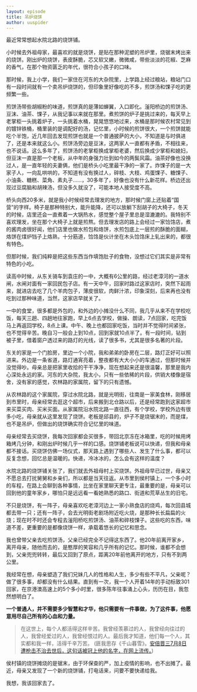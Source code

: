 ```yaml
---
layout: episode
title: 吊炉烧饼
author: uuspider
---
```

最近常常想起水院北路的烧饼铺。

小时候去外祖母家，最喜欢的就是烧饼，是贴在那种泥塑的吊炉里，烧锯末烤出来的烧饼。刚出炉的烧饼，表皮酥脆，芯又软又嫩，微微咸，带些淡淡的花椒、芝麻的香气，在那个物资匮乏的年代，很符合小孩子的口味。

那时候，我上小学，我们一家住在河东的大杂院里，上学路上经过粮站，粮站门口有一段时间就有一个卖吊炉烧饼的，但印象里好像吃的不多，煎饼汤和馃子吃的更频繁一些。

煎饼汤带些胡椒粉的味道，煎饼真的是薄如蝉翼，入口即化。滏阳桥边的煎饼汤、豆沫、油茶、馃子，从我记事以来就在那里。煮煎饼的炉子是挑过来的，每天早上老掌柜一头挑着炉子，一头挑着水桶，晃晃悠悠地过来，水桶是那时候农村常见到的镀锌铁桶，桶里装的是调配好的汤，记忆里，小时候的煎饼很大，一个煎饼就能吃个半饱，近几年回去发现煎饼也就是一个普通披萨的大小，不知道是与时俱进了，还是本来就这么小。煎饼汤旁边是豆沫，这两家人一直都有矛盾，不相往来，也不说话。这么多年了，煎饼汤的老掌柜换成掌柜老婆，然后换成少掌柜和媳妇，但豆沫一直是那一个老板，从中年的身强力壮到如今的两鬓风霜。油茶好像也没换过人，是一直年轻的夫妻俩，他们是桥头小吃里最干净的一家了。炸馃子的是一大家子人，一向乱哄哄的，不知道有没有换过人，碎枝、大枝、鸡蛋馃子、糖馃子、小油条、糖糕、菜角、素丸子……，30多年了，好像也没有什么新花样。桥边还出现过豆腐脑和胡辣汤，但没多久就没了，可能本地人接受度不高。

桥头向西20多米，就是我小时候经常去理发的地方，那时候门窗上还贴着“国营”的字样。椅子是那种特别大，能升能降，还可以放躺下刮胡子的大椅子，冬天的时候，店里还会一直煮着一大锅热水，感觉整个屋子里总是湿漉漉的。我特别不喜欢理发，坐在那个大椅子上就是煎熬。但去理发店的路上会经过一家饸饹店，煮的酱肉卤很好闻，他们店里也做水煎包和烙饼，水煎包底上一层煎的酥脆的面糊，烙饼在煤炉铛子上烙熟，十分筋道，饸饹是伙计坐在木头饸饹床上轧出来的，都很有特色。

但那时候，我们纯粹是把这些东西当作填饱肚子的食物，没想过它们其实是非常有特色的小吃。

读高中时候，从东关骑车到袁庄的一中，大概有6公里的路，经过老漳河的一道水闸，水闸对面有一家回民包子店。有一天中午，回家时路过这家店时，突然下起雨来，就进店去吃了几个羊肉包子，薄皮很软，肉鲜汁浓，印象深刻，后来再也没有吃到过那种味道，当然，这家店早就关了。

一中的食堂，很多都是外包的，和外边的小摊没什么不同，我几乎从来不在学校吃饭，每天三趟、四趟地往家跑，早上6点去学校，做操、朗读，7点回家，吃完饭马上再返回学校，8点上课。中午、晚上也都回家吃饭，当时并不觉得时间紧张，也不觉得辛苦。晚自习一般会上到10点，回到家就10点半了。有一段时间，钻到被子里，借着窗户透过来的路灯的光线，读了很多书，尤其是很多名著的片段。

东关的家是一个门脸房，里边一个小院，我和弟弟的卧房在二层，路灯正好可以照进来。外边是一条省道，路灯通宵亮着，整夜都有大大小小的车通过，但那时候并没觉得吵。母亲总是把家里收拾的干干净净，现在想起来还是很温馨，那里是我内心深处永远的家。河东的大杂院，我太小，只有一些依稀的片段，供销大楼像是宿舍，没有家的感觉，农林路的家属院，留下的只有遗憾。

从农林路的这个家属院，穿过水院北路，就是光明街，往南是一家美食林，刚移居到市里时，母亲经常去逛这个超市，后来搬到北仓路以后，还是经常跑到这家超市来买菜买肉、买米买面。从家属院沿水院北路一直往西，有个学校，学校外边有很多小吃，母亲就从这里发现了烧饼。老板是邱县的，炉子不是烧锯末的，而是煤，也不是吊炉，但做出的烧饼确实符合记忆里的味道。

母亲经常去买烧饼，我每次回家都会买很多，带回北京冻在冰箱里，吃的时候用烤箱烤几分钟，和刚出炉时候几乎一样的口感。烧饼铺老板说可以快递，但我和母亲都不接话。买烧饼仿佛一场仪式，那天路上遇到了哪些人、发生了什么事，都可以反复念想，回忆总是温暖的。快递，冷冰冰的，怎么会有这样的温度？

水院北路的烧饼铺关张了，我们就去外祖母村上买烧饼。外祖母早已过世，母亲又不愿总去打扰舅舅和乡亲们，所以都是当天往返。从市里到侯村镇上，一个多小时的车程，在路上会聊到各种事情，比坐在家里聊天更专注，最重要的是，母亲可以回到他的童年家乡，哪怕只是远远看一看她熟悉的路口、街道和荒草丛生的旧宅。

不只是烧饼，有一阵子，母亲喜欢吃老漳河边上一家小熟食店的烧鸡，每次回县城都去带一只；还有一阵子，会去光明街老剧场附近吃火烧，是那种长长扁扁的火烧；现在时不时还会专程去滏阳桥吃煎饼汤、油茶和碎枝馃子。这些吃的东西，味道不差，更重要的是都像烧饼一样，承载着悠长的记忆和思念。

我也曾带父亲去吃煎饼汤，父亲已经完全不记得这东西了。他20年前离开家乡，离开母亲，随他而去的，是憨厚的笑容和几乎所有的记忆。那时候，谁都不会想到，父亲兜兜转转，最后又回到了原点，距离20年前他离开的地方，只有不到两公里。

我经常在想，母亲塑造了我们兄妹几人的性格和人生，多少有些不平凡，父亲呢？做了很多事，却都没有什么结果。直到有一次，我一个人开着14年的手动标致301回家，在京港澳高速上的5个多小时里，很多陈年往事涌上心头，历历在目，我忽然想明白了。

**一个普通人，并不需要多少智慧和才华，他只需要有一件事做，为了这件事，他愿意用尽自己所有的心血和力量。**

> 在这世上，每个人都活得这样辛苦。我曾经羡慕过的人，我曾经向往过的人，我曾经爱过的人，我曾经恨过的人。最后我才知道，他们每一个人，其实都和我一样，活得千辛万苦。 (匪我思存《千山暮雪》。[安倍晋三7月8日遭枪击不治去世后，这句话被冠上他的名字，在网上流传。][ref01])

侯村镇的烧饼摊烧的是锯末，由于环保查的严，加上疫情的影响，也不出摊了。最近，母亲又发现了一个新的烧饼铺，打电话来，问要不要快递给我。

我想，我该回家去了。

[ref01]:https://chinafactcheck.com/9296/
